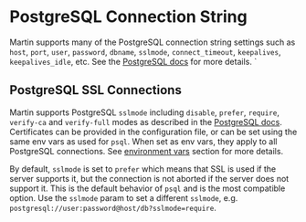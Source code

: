 # PostgreSQL Connection String
Martin supports many of the PostgreSQL connection string settings such as `host`, `port`, `user`, `password`, `dbname`, `sslmode`, `connect_timeout`, `keepalives`, `keepalives_idle`, etc. See the [PostgreSQL docs](https://www.postgresql.org/docs/current/libpq-connect.html#LIBPQ-CONNSTRING) for more details.
`
## PostgreSQL SSL Connections
Martin supports PostgreSQL `sslmode` including `disable`, `prefer`, `require`, `verify-ca` and `verify-full` modes as described in the [PostgreSQL docs](https://www.postgresql.org/docs/current/libpq-ssl.html).  Certificates can be provided in the configuration file, or can be set using the same env vars as used for `psql`. When set as env vars, they apply to all PostgreSQL connections.  See [environment vars](./environment-Variables.md) section for more details.

By default, `sslmode` is set to `prefer` which means that SSL is used if the server supports it, but the connection is not aborted if the server does not support it.  This is the default behavior of `psql` and is the most compatible option.  Use the `sslmode` param to set a different `sslmode`, e.g. `postgresql://user:password@host/db?sslmode=require`.
